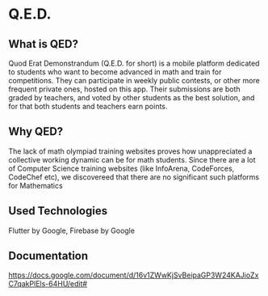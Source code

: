 # Q.E.D.

## What is QED?

Quod Erat Demonstrandum (Q.E.D. for short) is a mobile platform dedicated to students who want to become advanced in math and train for competitions. They can participate in weekly public contests, or other more frequent private ones, hosted on this app. Their submissions are both graded by teachers, and voted by other students as the best solution, and for that both students and teachers earn points. 

## Why QED?
The lack of math olympiad training websites proves how unappreciated a collective working dynamic can be for math students. Since there are a lot of Computer Science training websites (like InfoArena, CodeForces, CodeChef etc), we discovereed that there are no significant such platforms for Mathematics 

## Used Technologies
Flutter by Google, Firebase by Google

## Documentation
https://docs.google.com/document/d/16v1ZWwKjSvBeipaGP3W24KAJioZxC7qakPlEls-64HU/edit#
